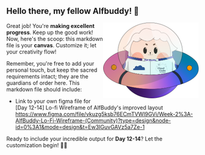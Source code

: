 ## Hello there, my fellow Alfbuddy! 💖

<img align="right" width="250px" src="../../assets/alf/alf-ufo.png">

Great job! You're **making excellent progress**. Keep up the good work! Now, here's the scoop: this markdown file is your **canvas**. Customize it; let your creativity flow!

Remember, you're free to add your personal touch, but keep the sacred requirements intact; they are the guardians of order here. This markdown file should include:
- Link to your own figma file for [Day 12-14] Lo-fi Wireframe of AlfBuddy's improved layout
https://www.figma.com/file/vkuzg5ksb76ECmTVWl9GVi/Week-2%3A-AlfBuddy-Lo-Fi-Wireframe-(Community)?type=design&node-id=0%3A1&mode=design&t=Ew3IGuvGAVz5a7Ze-1


Ready to include your incredible output for **Day 12-14**? Let the customization begin! 🚀✨

<!-- You may now delete and modify the content of this file -->
